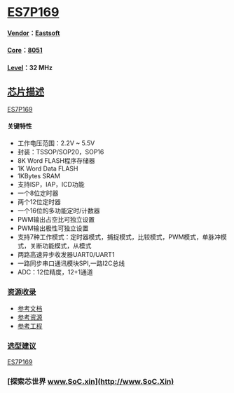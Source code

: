 ﻿# [ES7P169](https://github.com/SoCXin/ES7P169)

#### [Vendor](https://github.com/SoCXin/Vendor)：[Eastsoft](http://www.essemi.com/)
#### [Core](https://github.com/SoCXin/8051)：[8051](https://github.com/SoCXin/8051)
#### [Level](https://github.com/SoCXin/Level)：32 MHz

## [芯片描述](https://github.com/SoCXin/ES7P169/wiki)

[ES7P169](https://github.com/SoCXin/ES7P169)

#### 关键特性

* 工作电压范围：2.2V ~ 5.5V
* 封装：TSSOP/SOP20，SOP16
* 8K Word FLASH程序存储器
* 1K Word Data FLASH
* 1KBytes SRAM
* 支持ISP，IAP，ICD功能
* 一个8位定时器
* 两个12位定时器
* 一个16位的多功能定时/计数器
* PWM输出占空比可独立设置
* PWM输出极性可独立设置
* 支持7种工作模式：定时器模式，捕捉模式，比较模式，PWM模式，单脉冲模式，关断功能模式，从模式
* 两路高速异步收发器UART0/UART1
* 一路同步串口通讯模块SPI,一路I2C总线
* ADC：12位精度，12+1通道

### [资源收录](https://github.com/SoCXin)

* [参考文档](docs/)
* [参考资源](src/)
* [参考工程](project/)

### [选型建议](https://github.com/SoCXin)

[ES7P169](https://github.com/SoCXin/ES7P169)

###  [探索芯世界 www.SoC.xin](http://www.SoC.Xin)

